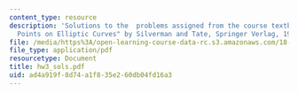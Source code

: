 ```yaml
---
content_type: resource
description: 'Solutions to the  problems assigned from the course textbook: "Rational
  Points on Elliptic Curves" by Silverman and Tate, Springer Verlag, 1992.'
file: /media/https%3A/open-learning-course-data-rc.s3.amazonaws.com/18-704-seminar-in-algebra-and-number-theory-rational-points-on-elliptic-curves-fall-2004/ad4a919f8d74a1f835e260db04fd16a3_hw3_sols.pdf
file_type: application/pdf
resourcetype: Document
title: hw3_sols.pdf
uid: ad4a919f-8d74-a1f8-35e2-60db04fd16a3
---
```

